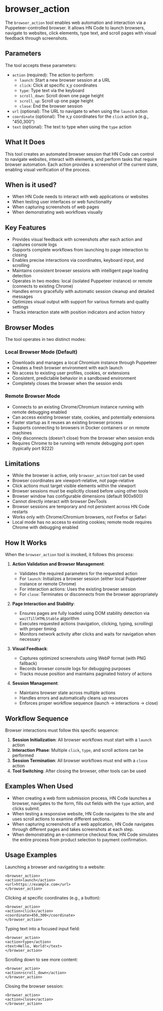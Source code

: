 # browser_action

The `browser_action` tool enables web automation and interaction via a Puppeteer-controlled browser. It allows HN Code to launch browsers, navigate to websites, click elements, type text, and scroll pages with visual feedback through screenshots.

## Parameters

The tool accepts these parameters:

- `action` (required): The action to perform:
    - `launch`: Start a new browser session at a URL
    - `click`: Click at specific x,y coordinates
    - `type`: Type text via the keyboard
    - `scroll_down`: Scroll down one page height
    - `scroll_up`: Scroll up one page height
    - `close`: End the browser session
- `url` (optional): The URL to navigate to when using the `launch` action
- `coordinate` (optional): The x,y coordinates for the `click` action (e.g., "450,300")
- `text` (optional): The text to type when using the `type` action

## What It Does

This tool creates an automated browser session that HN Code can control to navigate websites, interact with elements, and perform tasks that require browser automation. Each action provides a screenshot of the current state, enabling visual verification of the process.

## When is it used?

- When HN Code needs to interact with web applications or websites
- When testing user interfaces or web functionality
- When capturing screenshots of web pages
- When demonstrating web workflows visually

## Key Features

- Provides visual feedback with screenshots after each action and captures console logs
- Supports complete workflows from launching to page interaction to closing
- Enables precise interactions via coordinates, keyboard input, and scrolling
- Maintains consistent browser sessions with intelligent page loading detection
- Operates in two modes: local (isolated Puppeteer instance) or remote (connects to existing Chrome)
- Handles errors gracefully with automatic session cleanup and detailed messages
- Optimizes visual output with support for various formats and quality settings
- Tracks interaction state with position indicators and action history

## Browser Modes

The tool operates in two distinct modes:

### Local Browser Mode (Default)

- Downloads and manages a local Chromium instance through Puppeteer
- Creates a fresh browser environment with each launch
- No access to existing user profiles, cookies, or extensions
- Consistent, predictable behavior in a sandboxed environment
- Completely closes the browser when the session ends

### Remote Browser Mode

- Connects to an existing Chrome/Chromium instance running with remote debugging enabled
- Can access existing browser state, cookies, and potentially extensions
- Faster startup as it reuses an existing browser process
- Supports connecting to browsers in Docker containers or on remote machines
- Only disconnects (doesn't close) from the browser when session ends
- Requires Chrome to be running with remote debugging port open (typically port 9222)

## Limitations

- While the browser is active, only `browser_action` tool can be used
- Browser coordinates are viewport-relative, not page-relative
- Click actions must target visible elements within the viewport
- Browser sessions must be explicitly closed before using other tools
- Browser window has configurable dimensions (default 900x600)
- Cannot directly interact with browser DevTools
- Browser sessions are temporary and not persistent across HN Code restarts
- Works only with Chrome/Chromium browsers, not Firefox or Safari
- Local mode has no access to existing cookies; remote mode requires Chrome with debugging enabled

## How It Works

When the `browser_action` tool is invoked, it follows this process:

1. **Action Validation and Browser Management**:

    - Validates the required parameters for the requested action
    - For `launch`: Initializes a browser session (either local Puppeteer instance or remote Chrome)
    - For interaction actions: Uses the existing browser session
    - For `close`: Terminates or disconnects from the browser appropriately

2. **Page Interaction and Stability**:

    - Ensures pages are fully loaded using DOM stability detection via `waitTillHTMLStable` algorithm
    - Executes requested actions (navigation, clicking, typing, scrolling) with proper timing
    - Monitors network activity after clicks and waits for navigation when necessary

3. **Visual Feedback**:

    - Captures optimized screenshots using WebP format (with PNG fallback)
    - Records browser console logs for debugging purposes
    - Tracks mouse position and maintains paginated history of actions

4. **Session Management**:
    - Maintains browser state across multiple actions
    - Handles errors and automatically cleans up resources
    - Enforces proper workflow sequence (launch → interactions → close)

## Workflow Sequence

Browser interactions must follow this specific sequence:

1. **Session Initialization**: All browser workflows must start with a `launch` action
2. **Interaction Phase**: Multiple `click`, `type`, and scroll actions can be performed
3. **Session Termination**: All browser workflows must end with a `close` action
4. **Tool Switching**: After closing the browser, other tools can be used

## Examples When Used

- When creating a web form submission process, HN Code launches a browser, navigates to the form, fills out fields with the `type` action, and clicks submit.
- When testing a responsive website, HN Code navigates to the site and uses scroll actions to examine different sections.
- When capturing screenshots of a web application, HN Code navigates through different pages and takes screenshots at each step.
- When demonstrating an e-commerce checkout flow, HN Code simulates the entire process from product selection to payment confirmation.

## Usage Examples

Launching a browser and navigating to a website:

```
<browser_action>
<action>launch</action>
<url>https://example.com</url>
</browser_action>
```

Clicking at specific coordinates (e.g., a button):

```
<browser_action>
<action>click</action>
<coordinate>450,300</coordinate>
</browser_action>
```

Typing text into a focused input field:

```
<browser_action>
<action>type</action>
<text>Hello, World!</text>
</browser_action>
```

Scrolling down to see more content:

```
<browser_action>
<action>scroll_down</action>
</browser_action>
```

Closing the browser session:

```
<browser_action>
<action>close</action>
</browser_action>
```
